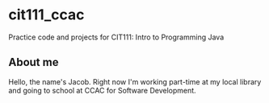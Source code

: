 # cit111_ccac
Practice code and projects for CIT111: Intro to Programming Java
## About me
Hello, the name's Jacob. Right now I'm working part-time at my local library and going to school at CCAC for Software Development.
